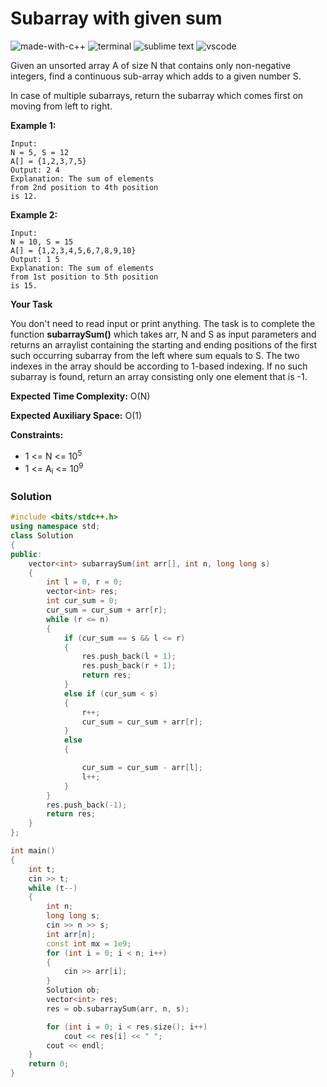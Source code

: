 # Subarray with given sum
![made-with-c++](https://img.shields.io/badge/Made%20with-C++-007396.svg)
![terminal](https://img.shields.io/badge/Windows%20Terminal-4D4D4D?logo=windows%20terminal&logoColor=white)
![sublime text](https://img.shields.io/badge/sublime_text-%23575757.svg?logo=sublime-text&logoColor=important)
![vscode](https://img.shields.io/badge/Visual_Studio_Code-0078D4?logo=visual%20studio%20code&logoColor=white)

Given an unsorted array A of size N that contains only non-negative integers, find a continuous sub-array which adds to a given number S.

In case of multiple subarrays, return the subarray which comes first on moving from left to right.

__Example 1:__
```
Input:
N = 5, S = 12
A[] = {1,2,3,7,5}
Output: 2 4
Explanation: The sum of elements
from 2nd position to 4th position
is 12.
```
__Example 2:__
```
Input:
N = 10, S = 15
A[] = {1,2,3,4,5,6,7,8,9,10}
Output: 1 5
Explanation: The sum of elements
from 1st position to 5th position
is 15.
```
__Your Task__

You don't need to read input or print anything. The task is to complete the function **subarraySum()** which takes arr, N and S as input parameters and returns an arraylist containing the starting and ending positions of the first such occurring subarray from the left where sum equals to S. The two indexes in the array should be according to 1-based indexing. If no such subarray is found, return an array consisting only one element that is -1.

__Expected Time Complexity:__ O(N)

__Expected Auxiliary Space:__ O(1)

__Constraints:__
- 1 <= N <= 10<sup>5</sup>
- 1 <= A<sub>i</sub> <= 10<sup>9</sup>

### Solution
```cpp
#include <bits/stdc++.h>
using namespace std;
class Solution
{
public:
    vector<int> subarraySum(int arr[], int n, long long s)
    {
        int l = 0, r = 0;
        vector<int> res;
        int cur_sum = 0;
        cur_sum = cur_sum + arr[r];
        while (r <= n)
        {
            if (cur_sum == s && l <= r)
            {
                res.push_back(l + 1);
                res.push_back(r + 1);
                return res;
            }
            else if (cur_sum < s)
            {
                r++;
                cur_sum = cur_sum + arr[r];
            }
            else
            {

                cur_sum = cur_sum - arr[l];
                l++;
            }
        }
        res.push_back(-1);
        return res;
    }
};

int main()
{
    int t;
    cin >> t;
    while (t--)
    {
        int n;
        long long s;
        cin >> n >> s;
        int arr[n];
        const int mx = 1e9;
        for (int i = 0; i < n; i++)
        {
            cin >> arr[i];
        }
        Solution ob;
        vector<int> res;
        res = ob.subarraySum(arr, n, s);

        for (int i = 0; i < res.size(); i++)
            cout << res[i] << " ";
        cout << endl;
    }
    return 0;
}
```